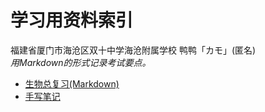 # 学习用资料索引
福建省厦门市海沧区双十中学海沧附属学校 鸭鸭「カモ」(匿名)  
*用Markdown的形式记录考试要点。*  

* [生物总复习(Markdown)](生物总复习(人教版))
* [手写笔记](https://duckduckstudio.github.io/Articles/#/%E5%AD%A6%E4%B9%A0%E8%B5%84%E6%96%99/%E6%89%8B%E5%86%99%E7%AC%94%E8%AE%B0/README.md)
